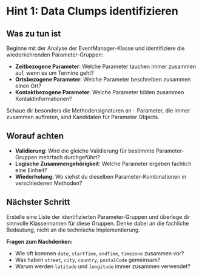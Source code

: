 # Hint 1: Data Clumps identifizieren

## Was zu tun ist

Beginne mit der Analyse der EventManager-Klasse und identifiziere die wiederkehrenden Parameter-Gruppen:

- **Zeitbezogene Parameter**: Welche Parameter tauchen immer zusammen auf, wenn es um Termine geht?
- **Ortsbezogene Parameter**: Welche Parameter beschreiben zusammen einen Ort?
- **Kontaktbezogene Parameter**: Welche Parameter bilden zusammen Kontaktinformationen?

Schaue dir besonders die Methodensignaturen an - Parameter, die immer zusammen auftreten, sind Kandidaten für Parameter Objects.

## Worauf achten

- **Validierung**: Wird die gleiche Validierung für bestimmte Parameter-Gruppen mehrfach durchgeführt?
- **Logische Zusammengehörigkeit**: Welche Parameter ergeben fachlich eine Einheit?
- **Wiederholung**: Wo siehst du dieselben Parameter-Kombinationen in verschiedenen Methoden?

## Nächster Schritt

Erstelle eine Liste der identifizierten Parameter-Gruppen und überlege dir sinnvolle Klassennamen für diese Gruppen. Denke dabei an die fachliche Bedeutung, nicht an die technische Implementierung.

**Fragen zum Nachdenken:**
- Wie oft kommen `date`, `startTime`, `endTime`, `timezone` zusammen vor?
- Was haben `street`, `city`, `country`, `postalCode` gemeinsam?
- Warum werden `latitude` und `longitude` immer zusammen verwendet?